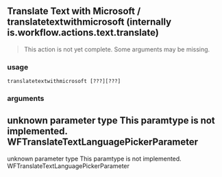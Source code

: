 
## Translate Text with Microsoft / translatetextwithmicrosoft (internally is.workflow.actions.text.translate)

> This action is not yet complete. Some arguments may be missing.

### usage
`translatetextwithmicrosoft [???][???]`

### arguments
unknown parameter type This paramtype is not implemented. WFTranslateTextLanguagePickerParameter
---
unknown parameter type This paramtype is not implemented. WFTranslateTextLanguagePickerParameter
